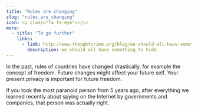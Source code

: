 ```yaml
---
title: "Rules are changing"
slug: "rules_are_changing"
icon: <i class="fa fa-eye"></i>
more:
  - title: "To go further"
    links:
      - link: http://www.thoughtcrime.org/blog/we-should-all-have-something-to-hide/
        description: we should all have something to hide
---
```


In the past, rules of countries have changed drastically, for example the concept of freedom. Future changes might affect your future self. Your present privacy is important for future freedom.

If you took the most paranoid person from 5 years ago, after everything we learned recently about spying on the Internet by governments and companies, that person was actually right.

